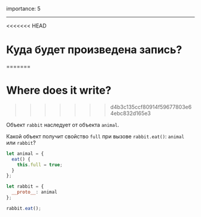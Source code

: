 importance: 5

---

<<<<<<< HEAD
# Куда будет произведена запись?
=======
# Where does it write?
>>>>>>> d4b3c135ccf80914f59677803e64ebc832d165e3

Объект `rabbit` наследует от объекта `animal`.

Какой объект получит свойство `full` при вызове `rabbit.eat()`: `animal` или `rabbit`? 

```js
let animal = {
  eat() {
    this.full = true;
  }
};

let rabbit = {
  __proto__: animal
};

rabbit.eat();
```
